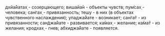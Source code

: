 дхйа̄йатах̣ - созерцающего; вишайа̄н - объекты чувств; пум̇сах̣ - человека; сан̇гах̣ - привязанность; тешу - в них (в объектах чувственного наслаждения); упаджа̄йате - возникает; сан̇га̄т - из привязанности; сан̃джа̄йате - развивается; ка̄мах̣ - желание; ка̄ма̄т - из желания; кродхах̣ - гнев; абхиджа̄йате - появляется.
